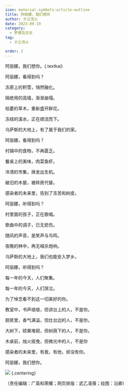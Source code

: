 ```yaml
---
icon: material-symbols:article-outline
title: 阿丽娜，我们想你
author: 夕之流火
date: 2023-09-19
category:
  - 罗德岛日志
tag:
  - 夕之流火

order: 2
---
```


阿丽娜，我们想你。{.textkai}

<!-- more -->

阿丽娜，看得到吗？

冻原上的积雪，悄然融化。

隔绝用的高墙，渐渐崩塌。

枯萎的草木，重新盛开鲜花。

冻结的溪水，正在顺流而下。

乌萨斯的大地上，有了属于我们的家。

阿丽娜，看得到吗？

村镇中的食物，不再匮乏。

餐桌上的美味，肉菜鱼虾。

冷清的市集，焕发出生机。

破旧的木屋，被砖房代替。

感染者的未来里，告别了冻苦和树皮。

阿丽娜，听得到吗？

村里面的孩子，正在歌唱。

歌曲中的调子，已无悲伤。

随风的声音，是笑声与鸟鸣。

夜晚的林中，再无喊杀炮响。

乌萨斯的大地上，我们也能安入梦乡。

阿丽娜，听得到吗？

每一年的今天，人们聚集。

每一年的今天，人们哭泣。

为了悼念看不到这一切美好的你。

教室中，书声琅琅，但讲台上的人，不是你。

厨房里，香气满溢，但灶台边的人，不是你。

大树下，硕果堆砌，但树荫下的人，不是你。

木桌前，烛火摇曳，但微光中的人，不是你

感染者的未来里，有我，有他，却没有你。

阿丽娜，我们想你。<eod />

![](./res/illustration/沿卿（文章配图）.webp) {.centering}

（责任编辑：广英和荣耀；网页排版：武乙凌薇；绘图：沿卿）

<FakeAds />